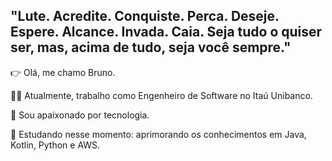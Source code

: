 ## "Lute. Acredite. Conquiste. Perca. Deseje. Espere. Alcance. Invada. Caia. Seja tudo o quiser ser, mas, acima de tudo, seja você sempre."

👉 Olá, me chamo Bruno.

🧑‍💻 Atualmente, trabalho como Engenheiro de Software no Itaú Unibanco.

🦿 Sou apaixonado por tecnologia.

🌱 Estudando nesse momento: aprimorando os conhecimentos em Java, Kotlin, Python e AWS.
